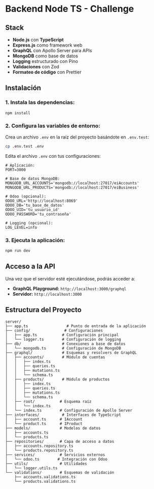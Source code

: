 # Backend Node TS - Challenge

## Stack

- **Node.js** con **TypeScript**
- **Express.js** como framework web
- **GraphQL** con Apollo Server para APIs
- **MongoDB** como base de datos
- **Logging** estructurado con Pino
- **Validaciones** con Zod
- **Formateo de código** con Prettier

## Instalación

### 1. Instala las dependencias:
```bash
npm install
```

### 2. Configura las variables de entorno:

Crea un archivo `.env` en la raíz del proyecto basándote en `.env.test`:
```bash
cp .env.test .env
```

Edita el archivo `.env` con tus configuraciones:
```env
# Aplicación:
PORT=3000

# Base de datos MongoDB:
MONGODB_URL_ACCOUNTS='mongodb://localhost:27017/eiAccounts'
MONGODB_URL_PRODUCTS='mongodb://localhost:27017/eiBusiness'

# Odoo (opcional):
ODOO_URL='http://localhost:8069'
ODOO_DB='tu_base_de_datos'
ODOO_UID='tu_usuario_id'
ODOO_PASSWORD='tu_contraseña'

# Logging (opcional):
LOG_LEVEL=info
```

### 3. Ejecuta la aplicación:

```bash
npm run dev
```

## Acceso a la API

Una vez que el servidor esté ejecutándose, podrás acceder a:

- **GraphQL Playground:** `http://localhost:3000/graphql`
- **Servidor:** `http://localhost:3000`

## Estructura del Proyecto

```
server/
├── app.ts                 # Punto de entrada de la aplicación
├── config/               # Configuraciones
│   ├── app.ts           # Configuración principal
│   └── logger.ts        # Configuración de logging
├── db/                  # Conexiones a base de datos
│   └── mongodb.ts       # Configuración de MongoDB
├── graphql/             # Esquemas y resolvers de GraphQL
│   ├── accounts/        # Módulo de cuentas
│   │   ├── index.ts
│   │   ├── queries.ts
│   │   ├── mutations.ts
│   │   └── schema.ts
│   ├── products/        # Módulo de productos
│   │   ├── index.ts
│   │   ├── queries.ts
│   │   ├── mutations.ts
│   │   └── schema.ts
│   ├── root/           # Esquema raíz
│   │   └── index.ts
│   └── index.ts        # Configuración de Apollo Server
├── interfaces/          # Interfaces de TypeScript
│   ├── account.ts      # IAccount
│   └── product.ts      # IProduct
├── models/             # Modelos de datos
│   ├── accounts.ts
│   └── products.ts
├── repositories/       # Capa de acceso a datos
│   ├── accounts.repository.ts
│   └── products.repository.ts
├── services/           # Servicios externos
│   └── odoo.ts        # Integración con Odoo
├── utils/              # Utilidades
│   └── logger.utils.ts
└── validations/        # Esquemas de validación
    ├── accounts.validations.ts
    └── products.validations.ts
```